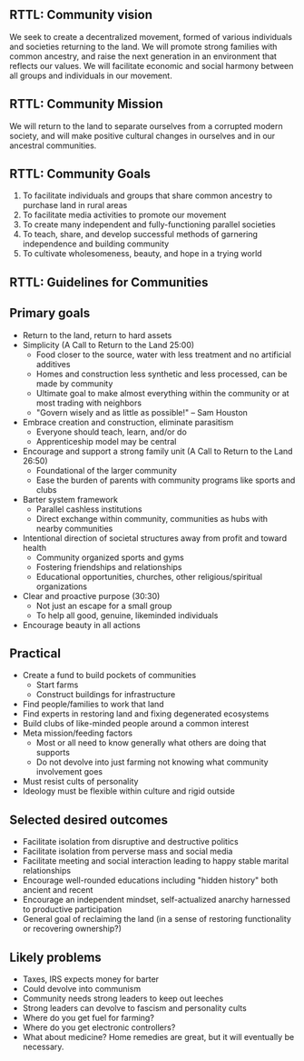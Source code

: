 ## RTTL: Community vision 
We seek to create a decentralized movement, formed of various individuals and societies returning to the land. We will promote strong families with common ancestry, and raise the next generation in an environment that reflects our values. We will facilitate economic and social harmony between all groups and individuals in our movement. 

## RTTL: Community Mission 
We will return to the land to separate ourselves from a corrupted modern society, and will make positive cultural changes in ourselves and in our ancestral communities.

## RTTL: Community Goals 
1. To facilitate individuals and groups that share common ancestry to purchase land in rural areas
2. To facilitate media activities to promote our movement 
3. To create many independent and fully-functioning parallel societies
4. To teach, share, and develop successful methods of garnering independence and building community 
5. To cultivate wholesomeness, beauty, and hope in a trying world

## RTTL: Guidelines for Communities

## Primary goals  
* Return to the land, return to hard assets
* Simplicity (A Call to Return to the Land 25:00)  
     * Food closer to the source, water with less treatment and no artificial additives
     * Homes and construction less synthetic and less processed, can be made by community
     * Ultimate goal to make almost everything within the community or at most trading with neighbors
     * "Govern wisely and as little as possible!" – Sam Houston
* Embrace creation and construction, eliminate parasitism
     * Everyone should teach, learn, and/or do
     * Apprenticeship model may be central
* Encourage and support a strong family unit (A Call to Return to the Land 26:50)
     * Foundational of the larger community
     * Ease the burden of parents with community programs like sports and clubs
* Barter system framework
     * Parallel cashless institutions
     * Direct exchange within community, communities as hubs with nearby communities
* Intentional direction of societal structures away from profit and toward health
     * Community organized sports and gyms
     * Fostering friendships and relationships
     * Educational opportunities, churches, other religious/spiritual organizations
* Clear and proactive purpose (30:30)
     * Not just an escape for a small group
     * To help all good, genuine, likeminded individuals
* Encourage beauty in all actions
## Practical
* Create a fund to build pockets of communities
     * Start farms
     * Construct buildings for infrastructure
* Find people/families to work that land
* Find experts in restoring land and fixing degenerated ecosystems
* Build clubs of like-minded people around a common interest
* Meta mission/feeding factors
     * Most or all need to know generally what others are doing that supports
     * Do not devolve into just farming not knowing what community involvement goes
* Must resist cults of personality
* Ideology must be flexible within culture and rigid outside
## Selected desired outcomes
* Facilitate isolation from disruptive and destructive politics
* Facilitate isolation from perverse mass and social media
* Facilitate meeting and social interaction leading to happy stable marital relationships
* Encourage well-rounded educations including "hidden history" both ancient and recent
* Encourage an independent mindset, self-actualized anarchy harnessed to productive participation
* General goal of reclaiming the land (in a sense of restoring functionality or recovering ownership?)
## Likely problems
* Taxes, IRS expects money for barter
* Could devolve into communism
* Community needs strong leaders to keep out leeches
* Strong leaders can devolve to fascism and personality cults
* Where do you get fuel for farming?
* Where do you get electronic controllers?
* What about medicine? Home remedies are great, but it will eventually be necessary.


